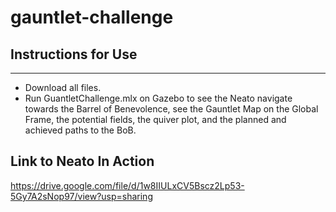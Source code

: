 # gauntlet-challenge

## Instructions for Use
---
- Download all files.
- Run GuantletChallenge.mlx on Gazebo to see the Neato navigate towards the Barrel of Benevolence, see the Gauntlet Map on the Global Frame, the potential fields, the quiver plot, and the planned and achieved paths to the BoB.

## Link to Neato In Action

https://drive.google.com/file/d/1w8IIULxCV5Bscz2Lp53-5Gy7A2sNop97/view?usp=sharing
